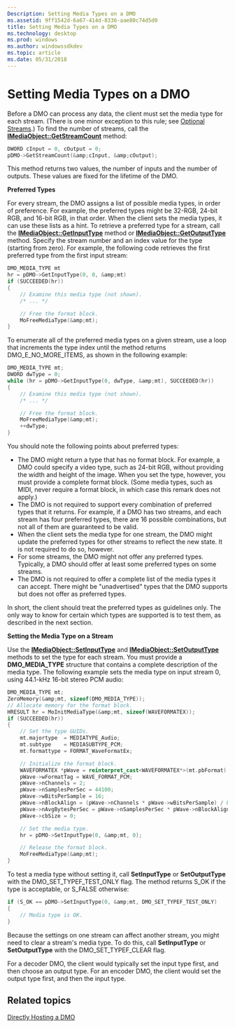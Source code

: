 ```yaml
---
Description: Setting Media Types on a DMO
ms.assetid: 9ff1542d-6a67-414d-8336-aae80c74d5d0
title: Setting Media Types on a DMO
ms.technology: desktop
ms.prod: windows
ms.author: windowssdkdev
ms.topic: article
ms.date: 05/31/2018
---
```


# Setting Media Types on a DMO

Before a DMO can process any data, the client must set the media type for each stream. (There is one minor exception to this rule; see [Optional Streams](optional-streams.md).) To find the number of streams, call the [**IMediaObject::GetStreamCount**](/windows/desktop/api/Mediaobj/nf-mediaobj-imediaobject-getstreamcount) method:


```C++
DWORD cInput = 0, cOutput = 0;
pDMO->GetStreamCount(&amp;cInput, &amp;cOutput);
```



This method returns two values, the number of inputs and the number of outputs. These values are fixed for the lifetime of the DMO.

**Preferred Types**

For every stream, the DMO assigns a list of possible media types, in order of preference. For example, the preferred types might be 32-RGB, 24-bit RGB, and 16-bit RGB, in that order. When the client sets the media types, it can use these lists as a hint. To retrieve a preferred type for a stream, call the [**IMediaObject::GetInputType**](/windows/desktop/api/Mediaobj/nf-mediaobj-imediaobject-getinputtype) method or [**IMediaObject::GetOutputType**](/windows/desktop/api/Mediaobj/nf-mediaobj-imediaobject-getoutputtype) method. Specify the stream number and an index value for the type (starting from zero). For example, the following code retrieves the first preferred type from the first input stream:


```C++
DMO_MEDIA_TYPE mt
hr = pDMO->GetInputType(0, 0, &amp;mt)
if (SUCCEEDED(hr))
{
    // Examine this media type (not shown).
    /* ... */

    // Free the format block.
    MoFreeMediaType(&amp;mt);
}
```



To enumerate all of the preferred media types on a given stream, use a loop that increments the type index until the method returns DMO\_E\_NO\_MORE\_ITEMS, as shown in the following example:


```C++
DMO_MEDIA_TYPE mt;
DWORD dwType = 0;
while (hr = pDMO->GetInputType(0, dwType, &amp;mt), SUCCEEDED(hr))
{
    // Examine this media type (not shown).
    /* ... */

    // Free the format block.
    MoFreeMediaType(&amp;mt);
    ++dwType;
}
```



You should note the following points about preferred types:

-   The DMO might return a type that has no format block. For example, a DMO could specify a video type, such as 24-bit RGB, without providing the width and height of the image. When you set the type, however, you must provide a complete format block. (Some media types, such as MIDI, never require a format block, in which case this remark does not apply.)
-   The DMO is not required to support every combination of preferred types that it returns. For example, if a DMO has two streams, and each stream has four preferred types, there are 16 possible combinations, but not all of them are guaranteed to be valid.
-   When the client sets the media type for one stream, the DMO might update the preferred types for other streams to reflect the new state. It is not required to do so, however.
-   For some streams, the DMO might not offer any preferred types. Typically, a DMO should offer at least some preferred types on some streams.
-   The DMO is not required to offer a complete list of the media types it can accept. There might be "unadvertised" types that the DMO supports but does not offer as preferred types.

In short, the client should treat the preferred types as guidelines only. The only way to know for certain which types are supported is to test them, as described in the next section.

**Setting the Media Type on a Stream**

Use the [**IMediaObject::SetInputType**](/windows/desktop/api/Mediaobj/nf-mediaobj-imediaobject-setinputtype) and [**IMediaObject::SetOutputType**](/windows/desktop/api/Mediaobj/nf-mediaobj-imediaobject-setoutputtype) methods to set the type for each stream. You must provide a **DMO\_MEDIA\_TYPE** structure that contains a complete description of the media type. The following example sets the media type on input stream 0, using 44.1-kHz 16-bit stereo PCM audio:


```C++
DMO_MEDIA_TYPE mt;
ZeroMemory(&amp;mt, sizeof(DMO_MEDIA_TYPE));
// Allocate memory for the format block.
HRESULT hr = MoInitMediaType(&amp;mt, sizeof(WAVEFORMATEX));
if (SUCCEEDED(hr))
{
    // Set the type GUIDs.
    mt.majortype  = MEDIATYPE_Audio;
    mt.subtype    = MEDIASUBTYPE_PCM;
    mt.formattype = FORMAT_WaveFormatEx;

    // Initialize the format block.
    WAVEFORMATEX *pWave = reinterpret_cast<WAVEFORMATEX*>(mt.pbFormat);
    pWave->wFormatTag = WAVE_FORMAT_PCM;
    pWave->nChannels = 2;
    pWave->nSamplesPerSec = 44100;
    pWave->wBitsPerSample = 16;
    pWave->nBlockAlign = (pWave->nChannels * pWave->wBitsPerSample) / 8;
    pWave->nAvgBytesPerSec = pWave->nSamplesPerSec * pWave->nBlockAlign;
    pWave->cbSize = 0;

    // Set the media type.
    hr = pDMO->SetInputType(0, &amp;mt, 0); 

    // Release the format block.
    MoFreeMediaType(&amp;mt);
}
```



To test a media type without setting it, call **SetInputType** or **SetOutputType** with the DMO\_SET\_TYPEF\_TEST\_ONLY flag. The method returns S\_OK if the type is acceptable, or S\_FALSE otherwise:


```C++
if (S_OK == pDMO->SetInputType(0, &amp;mt, DMO_SET_TYPEF_TEST_ONLY)
{
    // Media type is OK.
}
```



Because the settings on one stream can affect another stream, you might need to clear a stream's media type. To do this, call **SetInputType** or **SetOutputType** with the DMO\_SET\_TYPEF\_CLEAR flag.

For a decoder DMO, the client would typically set the input type first, and then choose an output type. For an encoder DMO, the client would set the output type first, and then the input type.

## Related topics

<dl> <dt>

[Directly Hosting a DMO](directly-hosting-a-dmo.md)
</dt> </dl>

 

 



